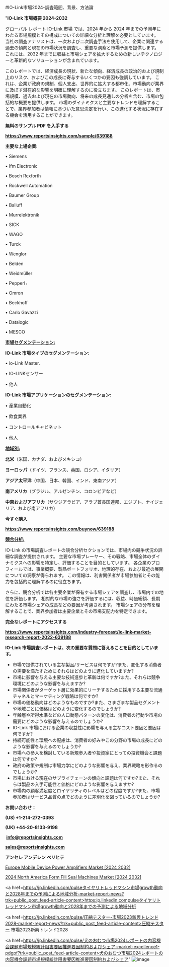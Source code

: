 #IO-Link市場2024-調査範囲、背景、方法論

"<strong>IO-Link 市場概要 2024-2032</strong>

グローバル レポート <a href=https://www.reportsinsights.com/sample/639188>IO-Link 市場</a> では、2024 年から 2024 年までの予測年にわたる市場規模とその構成についての詳細な分析と理解を必要としています。 当社の調査アナリストは、一次および二次調査手法を使用して、企業に関連する過去の傾向と現在の市場状況を調査し、重要な洞察と市場予測を提供します。 これには、2032 年までに収益と市場シェアを拡大​​するための新しいテクノロジーと革新的なソリューションが含まれています。

このレポートでは、経済成長の現状、新たな傾向、経済成長の政治的および規制上のリスク、およびこの成長に寄与するいくつかの要因も強調しています。 これは、企業が政府の規制、個人支出、世界的に拡大する都市化、市場動向が業界に及ぼす潜在的な影響を明確に理解するのに役立ちます。 このレポートは、市場規模、過去および現在の市場動向、将来の成長見通しの分析を含む、市場の包括的な概要を提供します。 市場のダイナミクスと主要なトレンドを理解することで、業界参加者は情報に基づいた意思決定を行い、この進化する状況に存在する機会を活用することができます。

<strong><b>無料のサンプル PDF を入手する</b></strong>

<a href=https://www.reportsinsights.com/sample/639188><strong><u>https://www.reportsinsights.com/sample/639188</u></strong></a>

<strong>主要な上場企業:</strong>

• Siemens

• Ifm Electronic

• Bosch Rexforth

• Rockwell Automation

• Baumer Group

• Balluff

• Murrelektronik

• SICK

• WAGO

• Turck

• Wenglor

• Belden

• Weidmüller

• Pepperlᛧ

• Omron

• Beckhoff

• Carlo Gavazzi

• Datalogic

• MESCO

<strong><u>市場セグメンテーション</u></strong><strong><u>:</u></strong>

<strong>IO-Link 市場タイプのセグメンテーション:</strong>

• io-Link Master.

• IO-LINKセンサー

• 他人

<strong>IO-Link 市場アプリケーションのセグメンテーション:</strong>

• 産業自動化

• 飲食業界

• コントロールキャビネット

• 他人

<strong><u>地域別</u></strong><strong><u>:</u></strong>

<strong>北米</strong>（米国、カナダ、およびメキシコ）

<strong>ヨーロッパ</strong>（ドイツ、フランス、英国、ロシア、イタリア）

<strong>アジア太平洋</strong>（中国、日本、韓国、インド、東南アジア）

<strong>南アメリカ</strong>（ブラジル、アルゼンチン、コロンビアなど）

<strong>中東およびアフリカ</strong>（サウジアラビア、アラブ首長国連邦、エジプト、ナイジェリア、および南アフリカ）

<strong>今すぐ購入</strong>

<a href=https://www.reportsinsights.com/buynow/639188><strong><u>https://www.reportsinsights.com/buynow/639188</u></strong></a>

<strong><u>競合分析:</u></strong>

IO-Link の市場調査レポートの競合分析セクションでは、市場内の競争状況の詳細な調査が提供されます。 主要な市場プレーヤー、その戦略、市場全体のダイナミクスへの影響を特定し、評価することを目的としています。 各企業のプロフィールでは、事業概要、製品ポートフォリオ、地理的存在、および最近の展開についての洞察が得られます。 この情報は、利害関係者が市場参加者とその能力を包括的に理解するのに役立ちます。

さらに、競合分析では各主要企業が保有する市場シェアを調査し、市場内での地位を評価します。 相対的な市場の強さを評価するには、収益、時価総額、長期にわたる市場シェアの成長などの要因が考慮されます。 市場シェアの分布を理解することで、業界参加者は主要企業とその市場支配力を特定できます。

<strong>完全なレポートにアクセスする</strong>

<a href=https://www.reportsinsights.com/industry-forecast/io-link-market-research-report-2022-639188><strong><u><b>https://www.reportsinsights.com/industry-forecast/io-link-market-research-report-2022-639188</b></u></strong></a>

<strong><b>IO-Link 市場調査レポートは、次の重要な質問に答えることを目的としています。</b></strong>
<ul>
  <li>市場で提供されている主な製品/サービスは何ですか?また、変化する消費者の需要を満たすためにそれらはどのように進化していますか?</li>
  <li>市場に影響を与える主要な技術進歩と革新は何ですか?また、それらは競争環境にどのような影響を与えますか?</li>
  <li>市場関係者がターゲット層に効果的にリーチするために採用する主要な流通チャネルとマーケティング戦略は何ですか?</li>
  <li>市場の価格動向はどのようなものですか?また、さまざまな製品セグメントや地域ごとに価格はどのように変化するのでしょうか?</li>
  <li>年齢層や所得水準などの人口動態パターンの変化は、消費者の行動や市場の需要にどのような影響を与えるのでしょうか?</li>
  <li>IO-Link 市場における企業の収益性に影響を与える主なコスト要因と要因は何ですか?</li>
  <li>持続可能性と環境への配慮は、消費者の好みやこの分野の市場の成長にどのような影響を与えるのでしょうか?</li>
  <li>市場への参入を検討している新規参入者や投資家にとっての投資機会と課題は何ですか?</li>
  <li>政府の政策や規制は市場力学にどのような影響を与え、業界戦略を形作るのでしょうか?</li>
  <li>市場における現在のサプライチェーンの傾向と課題は何ですか?また、それらは製品の入手可能性と価格にどのような影響を与えますか?</li>
  <li>市場内の顧客満足度とロイヤリティのレベルはどの程度ですか?また、市場参加者はサービス品質の点でどのように差別化を図っているのでしょうか?</li>
</ul>
<strong>お問い合わせ：</strong>

<strong>(US) +1-214-272-0393</strong>

<strong>(UK) +44-20-8133-9198</strong>

<strong> </strong><a href=info@reportsinsights.com><strong><u>info@reportsinsights.com</u></strong></a>

<a href=sales@reportsinsights.com><strong><u>sales@reportsinsights.com</u></strong></a>

<strong>アンセレ アンデレン ベリヒテ</strong>

<a href=https://www.linkedin.com/pulse/europe-mobile-device-power-amplifiers-markets-kew9e/>Europe Mobile Device Power Amplifiers Market [2024 2032]</a>

<a href=https://www.linkedin.com/pulse/2024-north-america-form-fill-seal-machines-market-wb5nf/>2024 North America Form Fill Seal Machines Market [2024 2032]</a>

<a href=https://jp.linkedin.com/pulseタイヤリトレッドマシン市場growth動向と2028年までの予測による地域分析-market-report-news?trk=public_post_feed-article-content>https:jp.linkedin.compulseタイヤリトレッドマシン市場growth動向と2028年までの予測による地域分析</a>

<a href=https://jp.linkedin.com/pulse/圧縮テスター-市場2023新興トレンド2028-market-report-news?trk=public_post_feed-article-content>圧縮テスター 市場2023新興トレンド2028</a>

<a href=https://jp.linkedin.com/pulse/犬のおむつ市場2024レポートの内容機会課題市場規模統計阻害要因推進要因制約およびシェア-market-excellence1-pdgpf?trk=public_post_feed-article-content>犬のおむつ市場2024レポートの内容機会課題市場規模統計阻害要因推進要因制約およびシェア</a>"
![image](https://github.com/ahaan12367/RIMarket24/assets/158471582/e0d5de0f-53e2-415f-ae0b-10f0ac3245ab)

